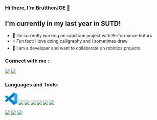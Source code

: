 ### Hi there, I'm BruttherJOE 👋

## I'm currently in my last year in SUTD!
- 🔭 I’m currently working on capstone project with Performance Rotors
- ⚡ Fun fact: I love doing calligraphy and I sometimes draw
- 👯 I am a developer and want to collaborate on robotics projects

### Connect with me :
[<img src="https://cdn.jsdelivr.net/npm/simple-icons@v3/icons/linkedin.svg" width="60px">](https://www.linkedin.com/in/lim-yi-shen-144383134/)‏‏‎ ‎ ‏‏‎ ‎
[<img src="https://cdn.jsdelivr.net/npm/simple-icons@v3/icons/instagram.svg" width="60px">](https://www.instagram.com/bruttherjoe_art/?hl=en)

### Languages and Tools:
[<img src="https://raw.githubusercontent.com/github/explore/80688e429a7d4ef2fca1e82350fe8e3517d3494d/topics/visual-studio-code/visual-studio-code.png" width="40px">](https://code.visualstudio.com)‏‏‎ ‎ ‏‏‎ ‎ ‏‏‎ ‎
[<img src="https://camo.githubusercontent.com/9f7002fa85f5bc686e82076e686b18b1b56835800059e455b9f913a091d9083c/687474703a2f2f75706c6f61642e77696b696d656469612e6f72672f77696b6970656469612f636f6d6d6f6e732f7468756d622f632f63332f507974686f6e2d6c6f676f2d6e6f746578742e7376672f3230303070782d507974686f6e2d6c6f676f2d6e6f746578742e7376672e706e67" width="40px">](https://www.python.org)‏‏‎ ‎ ‏‏‎ ‎ ‏‏‎ ‎
[<img src="https://upload.wikimedia.org/wikipedia/commons/b/bb/Ros_logo.svg" width="120px">](http://wiki.ros.org)‏‏‎ ‎ ‏‏‎ ‎ ‏‏‎ ‎
[<img src="https://www.raspberrypi.org/app/uploads/2018/03/RPi-Logo-Reg-SCREEN.png" width="30px">](https://www.raspberrypi.org)‏‏‎ ‎ ‏‏‎ ‎ ‏‏‎ ‎
[<img src="https://upload.wikimedia.org/wikipedia/commons/thumb/a/a5/Archlinux-icon-crystal-64.svg/1200px-Archlinux-icon-crystal-64.svg.png" width="40px">](https://archlinux.org)‏‏‎ ‎ ‏‏‎ ‎ ‏‏‎ ‎
[<img src="https://upload.wikimedia.org/wikipedia/commons/thumb/8/87/Arduino_Logo.svg/1024px-Arduino_Logo.svg.png" width="45px">](https://www.arduino.cc)‏‏‎ ‎ ‏‏‎ ‎ ‏‏‎ ‎
[<img src="https://newscrewdriver.files.wordpress.com/2018/07/gazebo.png" width="30px">](http://gazebosim.org)‏‏‎ ‎ ‏‏‎ ‎ ‏‏‎ ‎

[<img src="https://s.getwinpcsoft.com/icons/png/48/2548/2548000.png" width="40px">](https://www.mitsubishielectric.com/fa/products/cnt/plceng/smerit/gx_works2/index.html)‏‏‎ ‎ ‏‏‎ ‎ ‏‏‎ ‎
[<img src="https://m.xue51.com/logo/190527/201905271152444813.jpg" width="40px">](https://www.mitsubishielectric.com/fa/products/cnt/plceng/smerit/gx_works3/programming.html)‏‏‎ ‎ ‏‏‎ ‎ ‏‏‎ ‎
[<img src="https://img.informer.com/icons/png/128/4676/4676206.png" width="40px">](https://us.mitsubishielectric.com/fa/en/products/visualization/human-machine-interfaces-hmis-got/engineering-software/gt-works3-version1/gt-works3-version1)‏‏‎ ‎ ‏‏‎ ‎ ‏‏‎ ‎





<!--
**BruttherJOE/BruttherJOE** is a ✨ _special_ ✨ repository because its `README.md` (this file) appears on your GitHub profile.

Here are some ideas to get you started:


- 🌱 I’m currently learning ...
- 👯 I’m looking to collaborate on ...
- 🤔 I’m looking for help with ...
- 💬 Ask me about ...
- 📫 How to reach me: ...
- 😄 Pronouns: ...

-->
